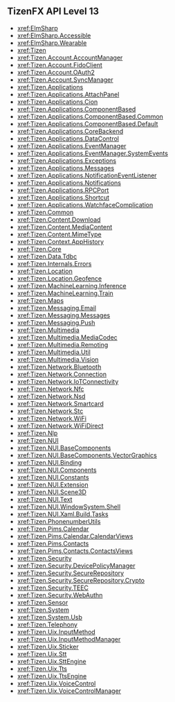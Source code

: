 ## TizenFX API Level 13

* <xref:ElmSharp>
* <xref:ElmSharp.Accessible>
* <xref:ElmSharp.Wearable>
* <xref:Tizen>
* <xref:Tizen.Account.AccountManager>
* <xref:Tizen.Account.FidoClient>
* <xref:Tizen.Account.OAuth2>
* <xref:Tizen.Account.SyncManager>
* <xref:Tizen.Applications>
* <xref:Tizen.Applications.AttachPanel>
* <xref:Tizen.Applications.Cion>
* <xref:Tizen.Applications.ComponentBased>
* <xref:Tizen.Applications.ComponentBased.Common>
* <xref:Tizen.Applications.ComponentBased.Default>
* <xref:Tizen.Applications.CoreBackend>
* <xref:Tizen.Applications.DataControl>
* <xref:Tizen.Applications.EventManager>
* <xref:Tizen.Applications.EventManager.SystemEvents>
* <xref:Tizen.Applications.Exceptions>
* <xref:Tizen.Applications.Messages>
* <xref:Tizen.Applications.NotificationEventListener>
* <xref:Tizen.Applications.Notifications>
* <xref:Tizen.Applications.RPCPort>
* <xref:Tizen.Applications.Shortcut>
* <xref:Tizen.Applications.WatchfaceComplication>
* <xref:Tizen.Common>
* <xref:Tizen.Content.Download>
* <xref:Tizen.Content.MediaContent>
* <xref:Tizen.Content.MimeType>
* <xref:Tizen.Context.AppHistory>
* <xref:Tizen.Core>
* <xref:Tizen.Data.Tdbc>
* <xref:Tizen.Internals.Errors>
* <xref:Tizen.Location>
* <xref:Tizen.Location.Geofence>
* <xref:Tizen.MachineLearning.Inference>
* <xref:Tizen.MachineLearning.Train>
* <xref:Tizen.Maps>
* <xref:Tizen.Messaging.Email>
* <xref:Tizen.Messaging.Messages>
* <xref:Tizen.Messaging.Push>
* <xref:Tizen.Multimedia>
* <xref:Tizen.Multimedia.MediaCodec>
* <xref:Tizen.Multimedia.Remoting>
* <xref:Tizen.Multimedia.Util>
* <xref:Tizen.Multimedia.Vision>
* <xref:Tizen.Network.Bluetooth>
* <xref:Tizen.Network.Connection>
* <xref:Tizen.Network.IoTConnectivity>
* <xref:Tizen.Network.Nfc>
* <xref:Tizen.Network.Nsd>
* <xref:Tizen.Network.Smartcard>
* <xref:Tizen.Network.Stc>
* <xref:Tizen.Network.WiFi>
* <xref:Tizen.Network.WiFiDirect>
* <xref:Tizen.Nlp>
* <xref:Tizen.NUI>
* <xref:Tizen.NUI.BaseComponents>
* <xref:Tizen.NUI.BaseComponents.VectorGraphics>
* <xref:Tizen.NUI.Binding>
* <xref:Tizen.NUI.Components>
* <xref:Tizen.NUI.Constants>
* <xref:Tizen.NUI.Extension>
* <xref:Tizen.NUI.Scene3D>
* <xref:Tizen.NUI.Text>
* <xref:Tizen.NUI.WindowSystem.Shell>
* <xref:Tizen.NUI.Xaml.Build.Tasks>
* <xref:Tizen.PhonenumberUtils>
* <xref:Tizen.Pims.Calendar>
* <xref:Tizen.Pims.Calendar.CalendarViews>
* <xref:Tizen.Pims.Contacts>
* <xref:Tizen.Pims.Contacts.ContactsViews>
* <xref:Tizen.Security>
* <xref:Tizen.Security.DevicePolicyManager>
* <xref:Tizen.Security.SecureRepository>
* <xref:Tizen.Security.SecureRepository.Crypto>
* <xref:Tizen.Security.TEEC>
* <xref:Tizen.Security.WebAuthn>
* <xref:Tizen.Sensor>
* <xref:Tizen.System>
* <xref:Tizen.System.Usb>
* <xref:Tizen.Telephony>
* <xref:Tizen.Uix.InputMethod>
* <xref:Tizen.Uix.InputMethodManager>
* <xref:Tizen.Uix.Sticker>
* <xref:Tizen.Uix.Stt>
* <xref:Tizen.Uix.SttEngine>
* <xref:Tizen.Uix.Tts>
* <xref:Tizen.Uix.TtsEngine>
* <xref:Tizen.Uix.VoiceControl>
* <xref:Tizen.Uix.VoiceControlManager>
